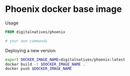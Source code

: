 # Phoenix docker base image

Usage

```Dockerfile
FROM digitalnatives/phoenix

# your own commands
```

Deploying a new version

```bash
export DOCKER_IMAGE_NAME=digitalnatives/phoenix:latest
docker build -t $DOCKER_IMAGE_NAME .
docker push $DOCKER_IMAGE_NAME
```
